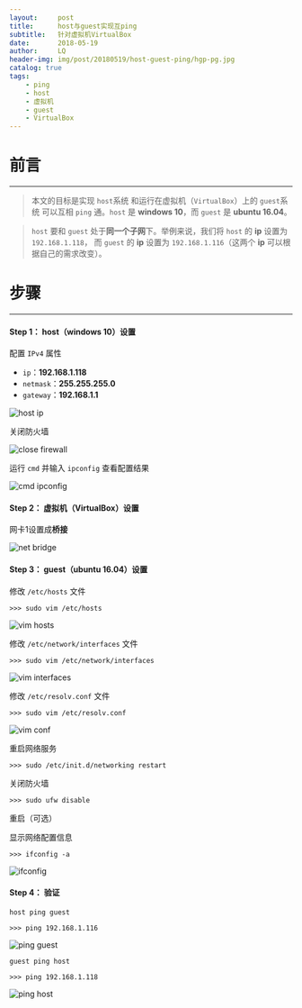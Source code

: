 ```yaml
---
layout:     post
title:      host与guest实现互ping
subtitle:   针对虚拟机VirtualBox
date:       2018-05-19
author:     LQ
header-img: img/post/20180519/host-guest-ping/hgp-pg.jpg
catalog: true
tags:
    - ping
    - host
    - 虚拟机
    - guest
    - VirtualBox
---
```

# 前言
---
>本文的目标是实现 `host`系统 和运行在虚拟机（`VirtualBox`）上的 `guest`系统 可以互相 `ping` 通。`host` 是 **windows 10**，而 `guest` 是 **ubuntu 16.04**。

>`host` 要和 `guest` 处于**同一个子网**下。举例来说，我们将 `host` 的 **ip** 设置为 `192.168.1.118`， 而 `guest` 的 **ip** 设置为 `192.168.1.116`（这两个 **ip** 可以根据自己的需求改变）。 

# 步骤
---

#### Step 1： host（windows 10）设置

配置 `IPv4` 属性

- `ip`：**192.168.1.118**
- `netmask`：**255.255.255.0**
- `gateway`：**192.168.1.1**

![host ip](https://raw.githubusercontent.com/chenup/chenup.github.io/master/img/post/20180519/host-guest-ping/hgp-hi.png)

关闭防火墙

![close firewall](https://raw.githubusercontent.com/chenup/chenup.github.io/master/img/post/20180519/host-guest-ping/hgp-cf.png)

运行 `cmd` 并输入 `ipconfig` 查看配置结果

![cmd ipconfig](https://raw.githubusercontent.com/chenup/chenup.github.io/master/img/post/20180519/host-guest-ping/hgp-ci.png)

#### Step 2： 虚拟机（VirtualBox）设置

网卡1设置成**桥接**

![net bridge](https://raw.githubusercontent.com/chenup/chenup.github.io/master/img/post/20180519/host-guest-ping/hgp-nb.png)

#### Step 3： guest（ubuntu 16.04）设置

修改 `/etc/hosts` 文件

```
>>> sudo vim /etc/hosts
```

![vim hosts](https://raw.githubusercontent.com/chenup/chenup.github.io/master/img/post/20180519/host-guest-ping/hgp-vh.png)

修改 `/etc/network/interfaces` 文件

``` 
>>> sudo vim /etc/network/interfaces
```

![vim interfaces](https://raw.githubusercontent.com/chenup/chenup.github.io/master/img/post/20180519/host-guest-ping/hgp-vi.png)

修改 `/etc/resolv.conf` 文件

```
>>> sudo vim /etc/resolv.conf
```

![vim conf](https://raw.githubusercontent.com/chenup/chenup.github.io/master/img/post/20180519/host-guest-ping/hgp-vc.png)

重启网络服务

```
>>> sudo /etc/init.d/networking restart
```

关闭防火墙

```
>>> sudo ufw disable
```

重启（可选）

显示网络配置信息

```
>>> ifconfig -a
```

![ifconfig](https://raw.githubusercontent.com/chenup/chenup.github.io/master/img/post/20180519/host-guest-ping/hgp-if.png)

#### Step 4： 验证

`host ping guest`

```
>>> ping 192.168.1.116
```

![ping guest](https://raw.githubusercontent.com/chenup/chenup.github.io/master/img/post/20180519/host-guest-ping/hgp-pig.png)

`guest ping host`

```
>>> ping 192.168.1.118
```

![ping host](https://raw.githubusercontent.com/chenup/chenup.github.io/master/img/post/20180519/host-guest-ping/hgp-pih.png)

